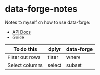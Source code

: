 # data-forge-notes
Notes to myself on how to use data-forge:
* [API Docs](https://data-forge.github.io/data-forge-ts/)
* [Guide](https://github.com/data-forge/data-forge-js)

To do this      | dplyr      | data-forge   
--------------- | -----      | ---------- 
Filter out rows | filter     | where       
Select columns  | select     | subset
